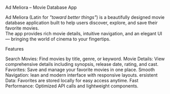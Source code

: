 Ad Meliora – Movie Database App

Ad Meliora (Latin for *"toward better things"*) is a beautifully designed movie database application built to help users discover, explore, and save their favorite movies.  
The app provides rich movie details, intuitive navigation, and an elegant UI — bringing the world of cinema to your fingertips.

Features

Search Movies: Find movies by title, genre, or keyword.
Movie Details: View comprehensive details including synopsis, release date, rating, and cast.
Favorites: Save and manage your favorite movies in one place.
Smooth Navigation: lean and modern interface with responsive layouts.
ersistent Data: Favorites are stored locally for easy access anytime.
Fast Performance: Optimized API calls and lightweight components.